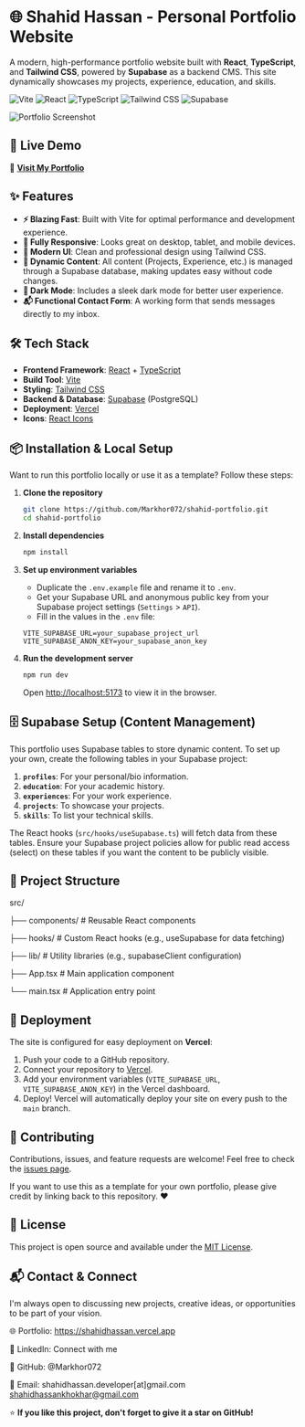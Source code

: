# 🌐 Shahid Hassan - Personal Portfolio Website

A modern, high-performance portfolio website built with **React**, **TypeScript**, and **Tailwind CSS**, powered by **Supabase** as a backend CMS. This site dynamically showcases my projects, experience, education, and skills.

![Vite](https://img.shields.io/badge/Vite-B73BFE?style=for-the-badge&logo=vite&logoColor=FFD62E)
![React](https://img.shields.io/badge/React-20232A?style=for-the-badge&logo=react&logoColor=61DAFB)
![TypeScript](https://img.shields.io/badge/TypeScript-007ACC?style=for-the-badge&logo=typescript&logoColor=white)
![Tailwind CSS](https://img.shields.io/badge/Tailwind_CSS-38B2AC?style=for-the-badge&logo=tailwind-css&logoColor=white)
![Supabase](https://img.shields.io/badge/Supabase-3ECF8E?style=for-the-badge&logo=supabase&logoColor=white)

![Portfolio Screenshot](https://via.placeholder.com/800x400/3b82f6/ffffff?text=Shahid+Hassan+Portfolio) 
*<!-- Replace the above placeholder with an actual screenshot of your site -->*

## 🚀 Live Demo

🔗 **[Visit My Portfolio](https://shahidhassan.vercel.app/)**

## ✨ Features

- **⚡ Blazing Fast**: Built with Vite for optimal performance and development experience.
- **📱 Fully Responsive**: Looks great on desktop, tablet, and mobile devices.
- **🎨 Modern UI**: Clean and professional design using Tailwind CSS.
- **🔧 Dynamic Content**: All content (Projects, Experience, etc.) is managed through a Supabase database, making updates easy without code changes.
- **🌙 Dark Mode**: Includes a sleek dark mode for better user experience.
- **📬 Functional Contact Form**: A working form that sends messages directly to my inbox.

## 🛠️ Tech Stack

- **Frontend Framework**: [React](https://reactjs.org/) + [TypeScript](https://www.typescriptlang.org/)
- **Build Tool**: [Vite](https://vitejs.dev/)
- **Styling**: [Tailwind CSS](https://tailwindcss.com/)
- **Backend & Database**: [Supabase](https://supabase.com/) (PostgreSQL)
- **Deployment**: [Vercel](https://vercel.com/)
- **Icons**: [React Icons](https://react-icons.github.io/react-icons/)

## 📦 Installation & Local Setup

Want to run this portfolio locally or use it as a template? Follow these steps:

1.  **Clone the repository**
    ```bash
    git clone https://github.com/Markhor072/shahid-portfolio.git
    cd shahid-portfolio
    ```

2.  **Install dependencies**
    ```bash
    npm install
    ```

3.  **Set up environment variables**
    - Duplicate the `.env.example` file and rename it to `.env`.
    - Get your Supabase URL and anonymous public key from your Supabase project settings (`Settings` > `API`).
    - Fill in the values in the `.env` file:
    ```env
    VITE_SUPABASE_URL=your_supabase_project_url
    VITE_SUPABASE_ANON_KEY=your_supabase_anon_key
    ```

4.  **Run the development server**
    ```bash
    npm run dev
    ```
    Open [http://localhost:5173](http://localhost:5173) to view it in the browser.

## 🗄️ Supabase Setup (Content Management)

This portfolio uses Supabase tables to store dynamic content. To set up your own, create the following tables in your Supabase project:

1.  **`profiles`**: For your personal/bio information.
2.  **`education`**: For your academic history.
3.  **`experiences`**: For your work experience.
4.  **`projects`**: To showcase your projects.
5.  **`skills`**: To list your technical skills.

The React hooks (`src/hooks/useSupabase.ts`) will fetch data from these tables. Ensure your Supabase project policies allow for public read access (select) on these tables if you want the content to be publicly visible.

## 📁 Project Structure
src/

├── components/ # Reusable React components

├── hooks/ # Custom React hooks (e.g., useSupabase for data fetching)

├── lib/ # Utility libraries (e.g., supabaseClient configuration)

├── App.tsx # Main application component

└── main.tsx # Application entry point

## 🚀 Deployment

The site is configured for easy deployment on **Vercel**:

1.  Push your code to a GitHub repository.
2.  Connect your repository to [Vercel](https://vercel.com/).
3.  Add your environment variables (`VITE_SUPABASE_URL`, `VITE_SUPABASE_ANON_KEY`) in the Vercel dashboard.
4.  Deploy! Vercel will automatically deploy your site on every push to the `main` branch.

## 🤝 Contributing

Contributions, issues, and feature requests are welcome! Feel free to check the [issues page](https://github.com/Markhor072/shahid-portfolio/issues).

If you want to use this as a template for your own portfolio, please give credit by linking back to this repository. ❤️

## 📄 License

This project is open source and available under the [MIT License](LICENSE).

## 📬 Contact & Connect
I'm always open to discussing new projects, creative ideas, or opportunities to be part of your vision.

🌐 Portfolio: https://shahidhassan.vercel.app

💼 LinkedIn: Connect with me

🐙 GitHub: @Markhor072

📧 Email: shahidhassan.developer[at]gmail.com <shahidhassankhokhar@gmail.com>

⭐ **If you like this project, don't forget to give it a star on GitHub!**
